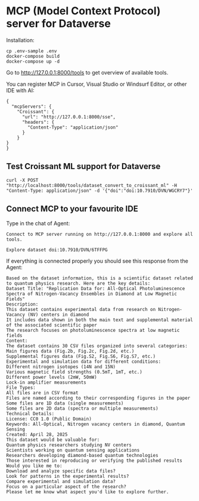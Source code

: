# MCP (Model Context Protocol) server for Dataverse

Installation:
```
cp .env-sample .env
docker-compose build
docker-compose up -d
```

Go to http://127.0.0.1:8000/tools to get overview of available tools.

You can register MCP in Cursor, Visual Studio or Windsurf Editor, or other IDE with AI:
```
{
  "mcpServers": {
    "Croissant": {
      "url": "http://127.0.0.1:8000/sse",
      "headers": {
        "Content-Type": "application/json"
      }
    }
}
}
```

## Test Croissant ML support for Dataverse
```
curl -X POST "http://localhost:8000/tools/dataset_convert_to_croissant_ml" -H "Content-Type: application/json" -d '{"doi":"doi:10.7910/DVN/WGCRY7"}'
```

## Connect MCP to your favourite IDE

Type in the chat of Agent:
```
Connect to MCP server running on http://127.0.0.1:8000 and explore all tools.

Explore dataset doi:10.7910/DVN/6TFFPG
```
If everything is connected properly you should see this response from the Agent:
```
Based on the dataset information, this is a scientific dataset related to quantum physics research. Here are the key details:
Dataset Title: "Replication Data for: All-Optical Photoluminescence Spectra of Nitrogen-Vacancy Ensembles in Diamond at Low Magnetic Fields"
Description:
This dataset contains experimental data from research on Nitrogen-Vacancy (NV) centers in diamond
It includes data shown in both the main text and supplemental material of the associated scientific paper
The research focuses on photoluminescence spectra at low magnetic fields
Content:
The dataset contains 30 CSV files organized into several categories:
Main figures data (Fig.2b, Fig.2c, Fig.2d, etc.)
Supplemental figures data (Fig.S2, Fig.S6, Fig.S7, etc.)
Experimental and simulation data for different conditions:
Different nitrogen isotopes (14N and 15N)
Various magnetic field strengths (0.5mT, 1mT, etc.)
Different power levels (2mW, 50mW)
Lock-in amplifier measurements
File Types:
All files are in CSV format
Files are named according to their corresponding figures in the paper
Some files are 1D data (single measurements)
Some files are 2D data (spectra or multiple measurements)
Technical Details:
License: CC0 1.0 (Public Domain)
Keywords: All-Optical, Nitrogen vacancy centers in diamond, Quantum Sensing
Created: April 28, 2025
This dataset would be valuable for:
Quantum physics researchers studying NV centers
Scientists working on quantum sensing applications
Researchers developing diamond-based quantum technologies
Those interested in reproducing or verifying the published results
Would you like me to:
Download and analyze specific data files?
Look for patterns in the experimental results?
Compare experimental and simulation data?
Focus on a particular aspect of the research?
Please let me know what aspect you'd like to explore further.
```

